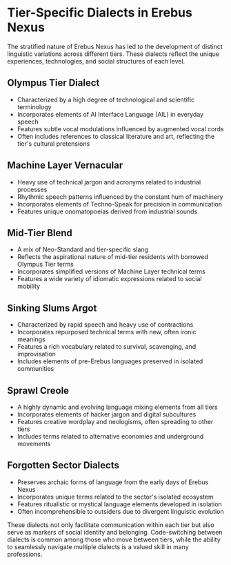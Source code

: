 # Tier-Specific Dialects in Erebus Nexus

The stratified nature of Erebus Nexus has led to the development of distinct linguistic variations across different tiers. These dialects reflect the unique experiences, technologies, and social structures of each level.

## Olympus Tier Dialect

- Characterized by a high degree of technological and scientific terminology
- Incorporates elements of AI Interface Language (AIL) in everyday speech
- Features subtle vocal modulations influenced by augmented vocal cords
- Often includes references to classical literature and art, reflecting the tier's cultural pretensions

## Machine Layer Vernacular

- Heavy use of technical jargon and acronyms related to industrial processes
- Rhythmic speech patterns influenced by the constant hum of machinery
- Incorporates elements of Techno-Speak for precision in communication
- Features unique onomatopoeias derived from industrial sounds

## Mid-Tier Blend

- A mix of Neo-Standard and tier-specific slang
- Reflects the aspirational nature of mid-tier residents with borrowed Olympus Tier terms
- Incorporates simplified versions of Machine Layer technical terms
- Features a wide variety of idiomatic expressions related to social mobility

## Sinking Slums Argot

- Characterized by rapid speech and heavy use of contractions
- Incorporates repurposed technical terms with new, often ironic meanings
- Features a rich vocabulary related to survival, scavenging, and improvisation
- Includes elements of pre-Erebus languages preserved in isolated communities

## Sprawl Creole

- A highly dynamic and evolving language mixing elements from all tiers
- Incorporates elements of hacker jargon and digital subcultures
- Features creative wordplay and neologisms, often spreading to other tiers
- Includes terms related to alternative economies and underground movements

## Forgotten Sector Dialects

- Preserves archaic forms of language from the early days of Erebus Nexus
- Incorporates unique terms related to the sector's isolated ecosystem
- Features ritualistic or mystical language elements developed in isolation
- Often incomprehensible to outsiders due to divergent linguistic evolution

These dialects not only facilitate communication within each tier but also serve as markers of social identity and belonging. Code-switching between dialects is common among those who move between tiers, while the ability to seamlessly navigate multiple dialects is a valued skill in many professions.